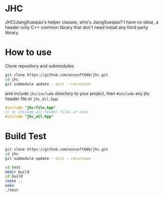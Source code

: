# JHC
JHC(JiangXueqiao's helper classes, who's JiangXueqiao? I have no idea), a header-only C++ common library that don't need install any third party library.

# How to use
Clone repository and submodules:

```bash
git clone https://github.com/winsoft666/jhc.git
cd jhc
git submodule update --init --recursive
```

and include `jhc/include` directory to your project, then `#include` any jhc header file or `jhc_all.hpp`:

```c++
#include "jhc/file.hpp"
// or include all header files at once
#include "jhc_all.hpp"
```

# Build Test

```bash
git clone https://github.com/winsoft666/jhc.git
cd jhc
git submodule update --init --recursive

cd test
mkdir build
cd build
cmake ..
make
./test
```
